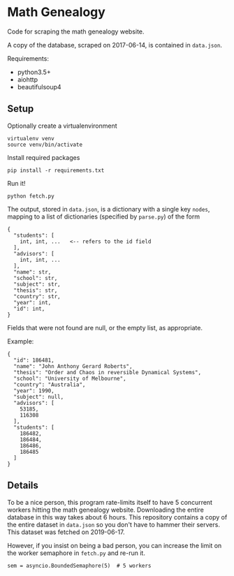 # Math Genealogy

Code for scraping the math genealogy website.

A copy of the database, scraped on 2017-06-14, is contained in `data.json`.

Requirements:

 - python3.5+
 - aiohttp
 - beautifulsoup4

## Setup

Optionally create a virtualenvironment

```
virtualenv venv
source venv/bin/activate
```

Install required packages

```
pip install -r requirements.txt
```

Run it!

```
python fetch.py
```

The output, stored in `data.json`, is a dictionary with a single key `nodes`,
mapping to a list of dictionaries (specified by `parse.py`) of the form

```
{
  "students": [
    int, int, ...   <-- refers to the id field
  ],
  "advisors": [
    int, int, ...
  ],
  "name": str,
  "school": str,
  "subject": str,
  "thesis": str,
  "country": str,
  "year": int,
  "id": int,
}
```

Fields that were not found are null, or the empty list, as appropriate.

Example:

```
{
  "id": 186481,
  "name": "John Anthony Gerard Roberts",
  "thesis": "Order and Chaos in reversible Dynamical Systems",
  "school": "University of Melbourne",
  "country": "Australia",
  "year": 1990,
  "subject": null,
  "advisors": [
    53185,
    116308
  ],
  "students": [
    186482,
    186484,
    186486,
    186485
  ]
}
```

## Details

To be a nice person, this program rate-limits itself to have 5 concurrent
workers hitting the math genealogy website. Downloading the entire database in
this way takes about 6 hours. This repository contains a copy of the entire
dataset in `data.json` so you don't have to hammer their servers. This dataset
was fetched on 2019-06-17.

However, if you insist on being a bad person, you can increase the limit on the
worker semaphore in `fetch.py` and re-run it.

```
sem = asyncio.BoundedSemaphore(5)  # 5 workers
```
